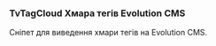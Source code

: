 
<meta http-equiv="Content-Type" content="text/html; charset=utf-8">
<h3>TvTagCloud Хмара тегів Evolution CMS </h3>
Сніпет для виведення хмари тегів на Evolution CMS. 
